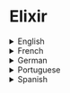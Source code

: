 # Elixir

<details>
  <summary>English</summary>
  
  ### Materials
- [Elixir Introduction](https://elixir-lang.org/getting-started/introduction.html)
- [Wikipedia](https://en.wikipedia.org/wiki/Elixir_(programming_language))
- [Elixir Programming](https://mlsdev.com/blog/elixir-programming-facts-to-know-for-better-app-development)
- [Elixir Forum](https://elixirforum.com/)
- [Elixir: A Big-Picture Programming Language](https://medium.freecodecamp.org/elixir-a-big-picture-programming-language-755dcef2fa6a)
- [My intro to Elixir](https://medium.freecodecamp.org/my-intro-to-elixir-how-learning-another-programming-language-can-make-you-a-better-developer-d967e568191c)
- [What is Elixir used for?](https://www.quora.com/What-is-Elixir-programming-language-used-for)
- [Reddit Community](https://www.reddit.com/r/elixir/)
- [Learn Elixir](https://github.com/dwyl/learn-elixir)
- [Tutorialspoint](https://www.tutorialspoint.com/elixir/)
- [Elixir School](https://elixirschool.com/en/)
- [Elixir Programming Language](https://sweetcode.io/elixir-programming-language/)
- [Eduonix Tutorial](https://blog.eduonix.com/software-development/elixir-programming-language-basic-rules-syntax/)
- [Elixir Examples](https://elixir-examples.github.io/)
- [Elixir-koans](http://elixirkoans.io/)
- [Learn X in Y Minutes](https://learnxinyminutes.com/docs/elixir/)
- [Joy of Elixir](https://joyofelixir.com/toc.html)
- [Elixir for Rubyists](https://thoughtbot.com/blog/elixir-for-rubyists)
- [Railway Oriented Programming in Elixir](https://hexdocs.pm/rop/readme.html)
- [Programming Elixir](https://doc.lagout.org/programmation/Functional%20Programming/Programming%20Elixir_%20Functional%2C%20Concurrent%2C%20Pragmatic%2C%20Fun%20%5BThomas%202014-10-19%5D.pdf)
- [Alchemist Camp episodes](https://alchemist.camp/episodes)
- [How I Learned to Program in Elixir](http://learningelixir.joekain.com/how-I-learned-elixir/)
- [Elixir With José Valim](https://howistart.org/posts/elixir/1/)
- [Metaprogramming Elixir](http://www.r-5.org/files/books/computers/languages/erlang/elixir/Chris_McCord-Metaprogramming_Elixir-EN.pdf)
- [Introducing Elixir](http://gotocon.com/dl/goto-chicago-2014/slides/DaveThomas_ElixirThePowerOfErlangTheJoyOfRuby.pdf)
- [Elixir Functional Programming](https://people.kth.se/~johanmon/courses/id1019/seminars/lambda/lambda.pdf)
- [Elixir Cheatsheet](https://devhints.io/elixir)
- [Awesome Elixir](https://github.com/h4cc/awesome-elixir)
- [Meta-programming in Elixir](https://elixir-lang.readthedocs.io/en/latest/meta/)
- [Why Elixir Matters](https://www.youtube.com/watch?v=cWAHpvkh8Vs)
- [Elixir in One Video](https://www.youtube.com/watch?v=pBNOavRoNL0)
- [Elixir Video Series](https://www.youtube.com/watch?v=R8CeZazrDHo&amp;list=PLJbE2Yu2zumAgKjSPyFtvYjP5LqgzafQq)
- [Elixir](https://github.com/ohashijr/elixir)
</details>

<details>
  <summary>French</summary>
  
  ### Materials
- [Introduction à Elixir](https://www.synbioz.com/blog/introduction_a_elixir)
- [Lkdjiin](http://lkdjiin.github.io/blog/categories/elixir/)
- [Elixir (Langage de Programmation)](http://boowiki.info/art/les-langages-de-script/elixir-langage-de-programmation.html)
</details>

<details>
  <summary>German</summary>
  
  ### Materials
- [Pattern Matching in Elixir](https://funktionale-programmierung.de/2018/06/05/elixir-pattern-matching.html)
</details>

<details>
  <summary>Portuguese</summary>
  
  ### Materials
- [Elixir – aprendendo uma linguagem funcional](https://www.lambda3.com.br/2016/06/elixir-aprendendo-uma-linguagem-funcional/)
- [ELIXIR: uma linguagem de programação brasileira](http://www.each.usp.br/petsi/jornal/?p=2459)
- [O Case da Plataformatec com o Elixir](https://qconsp.com/sp2018/system/files/presentation-slides/qcon_sp_2018_-_hugo_barauna_-_plataformatec.pdf)
- [Elixir 1.0 + Phoenix Framework](http://www.akitaonrails.com/2015/06/02/primeiros-passos-elixir-1-0-phoenix-framework-0-13)
- [O Uso do Elixir para a Construção...](http://www.cin.ufpe.br/~tg/2016-1/mmfrb.pdf)
</details>

<details>
  <summary>Spanish</summary>
  
  ### Materials
- [Codigo Facilito](https://codigofacilito.com/articulos/elixir)
- [Elixir, programación funcional para todos](https://www.genbeta.com/desarrollo/elixir-programacion-funcional-para-todos)
- [Aprendiendo Elixir](http://rchavarria.github.io/blog/2016/01/17/aprendiendo-elixir/)
- [Que és Elixir?](https://jpyamamoto.com/blog/posts/que-es-elixir/)
- [Introduction to Elixir](http://club.hackbu.org/demo/elixir/elixir-intro.html)
- [Riptutorial](https://riptutorial.com/es/elixir/topic/954/empezando-con-elixir-language)
</details>